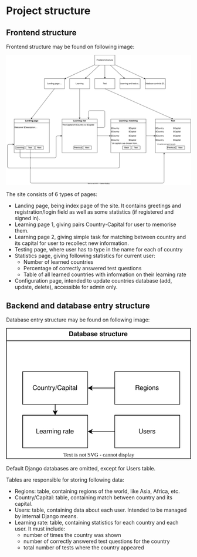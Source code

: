 # Project structure

## Frontend structure

Frontend structure may be found on following image:

![Frontend structure](img/structure.drawio.svg)

The site consists of 6 types of pages:

- Landing page, being index page of the site. It contains greetings and registration/login field as well as some statistics (if registered and signed in).
- Learning page 1, giving pairs Country-Capital for user to memorise them.
- Learning page 2, giving simple task for matching between country and its capital for user to recollect new information.
- Testing page, where user has to type in the name for each of country
- Statistics page, giving following statistics for current user:
    - Number of learned countries
    - Percentage of correctly answered test questions
    - Table of all learned countries with information on their learning rate
- Configuration page, intended to update countries database (add, update, delete), accessible for admin only.

## Backend and database entry structure

Database entry structure may be found on following image:

![Database entry structure](img/database.drawio.svg)

Default Django databases are omitted, except for Users table.

Tables are responsible for storing following data:

- Regions: table, containing regions of the world, like Asia, Africa, etc.
- Country/Capital: table, containing match between country and its capital.
- Users: table, containing data about each user. Intended to be managed by internal Django means.
- Learning rate: table, containing statistics for each country and each user. It must include:
    - number of times the country was shown
    - number of correctly answered test questions for the country
    - total number of tests where the country appeared

